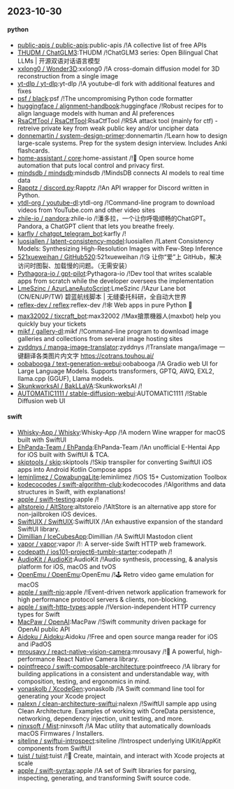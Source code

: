## 2023-10-30

#### python
* [public-apis / public-apis](https://github.com/public-apis/public-apis):public-apis /!A collective list of free APIs
* [THUDM / ChatGLM3](https://github.com/THUDM/ChatGLM3):THUDM /!ChatGLM3 series: Open Bilingual Chat LLMs | 开源双语对话语言模型
* [xxlong0 / Wonder3D](https://github.com/xxlong0/Wonder3D):xxlong0 /!A cross-domain diffusion model for 3D reconstruction from a single image
* [yt-dlp / yt-dlp](https://github.com/yt-dlp/yt-dlp):yt-dlp /!A youtube-dl fork with additional features and fixes
* [psf / black](https://github.com/psf/black):psf /!The uncompromising Python code formatter
* [huggingface / alignment-handbook](https://github.com/huggingface/alignment-handbook):huggingface /!Robust recipes for to align language models with human and AI preferences
* [RsaCtfTool / RsaCtfTool](https://github.com/RsaCtfTool/RsaCtfTool):RsaCtfTool /!RSA attack tool (mainly for ctf) - retreive private key from weak public key and/or uncipher data
* [donnemartin / system-design-primer](https://github.com/donnemartin/system-design-primer):donnemartin /!Learn how to design large-scale systems. Prep for the system design interview. Includes Anki flashcards.
* [home-assistant / core](https://github.com/home-assistant/core):home-assistant /!🏡 Open source home automation that puts local control and privacy first.
* [mindsdb / mindsdb](https://github.com/mindsdb/mindsdb):mindsdb /!MindsDB connects AI models to real time data
* [Rapptz / discord.py](https://github.com/Rapptz/discord.py):Rapptz /!An API wrapper for Discord written in Python.
* [ytdl-org / youtube-dl](https://github.com/ytdl-org/youtube-dl):ytdl-org /!Command-line program to download videos from YouTube.com and other video sites
* [zhile-io / pandora](https://github.com/zhile-io/pandora):zhile-io /!潘多拉，一个让你呼吸顺畅的ChatGPT。Pandora, a ChatGPT client that lets you breathe freely.
* [karfly / chatgpt_telegram_bot](https://github.com/karfly/chatgpt_telegram_bot):karfly /!
* [luosiallen / latent-consistency-model](https://github.com/luosiallen/latent-consistency-model):luosiallen /!Latent Consistency Models: Synthesizing High-Resolution Images with Few-Step Inference
* [521xueweihan / GitHub520](https://github.com/521xueweihan/GitHub520):521xueweihan /!😘 让你“爱”上 GitHub，解决访问时图裂、加载慢的问题。（无需安装）
* [Pythagora-io / gpt-pilot](https://github.com/Pythagora-io/gpt-pilot):Pythagora-io /!Dev tool that writes scalable apps from scratch while the developer oversees the implementation
* [LmeSzinc / AzurLaneAutoScript](https://github.com/LmeSzinc/AzurLaneAutoScript):LmeSzinc /!Azur Lane bot (CN/EN/JP/TW) 碧蓝航线脚本 | 无缝委托科研，全自动大世界
* [reflex-dev / reflex](https://github.com/reflex-dev/reflex):reflex-dev /!🕸 Web apps in pure Python 🐍
* [max32002 / tixcraft_bot](https://github.com/max32002/tixcraft_bot):max32002 /!Max搶票機器人(maxbot) help you quickly buy your tickets
* [mikf / gallery-dl](https://github.com/mikf/gallery-dl):mikf /!Command-line program to download image galleries and collections from several image hosting sites
* [zyddnys / manga-image-translator](https://github.com/zyddnys/manga-image-translator):zyddnys /!Translate manga/image 一键翻译各类图片内文字 https://cotrans.touhou.ai/
* [oobabooga / text-generation-webui](https://github.com/oobabooga/text-generation-webui):oobabooga /!A Gradio web UI for Large Language Models. Supports transformers, GPTQ, AWQ, EXL2, llama.cpp (GGUF), Llama models.
* [SkunkworksAI / BakLLaVA](https://github.com/SkunkworksAI/BakLLaVA):SkunkworksAI /!
* [AUTOMATIC1111 / stable-diffusion-webui](https://github.com/AUTOMATIC1111/stable-diffusion-webui):AUTOMATIC1111 /!Stable Diffusion web UI

#### swift
* [Whisky-App / Whisky](https://github.com/Whisky-App/Whisky):Whisky-App /!A modern Wine wrapper for macOS built with SwiftUI
* [EhPanda-Team / EhPanda](https://github.com/EhPanda-Team/EhPanda):EhPanda-Team /!An unofficial E-Hentai App for iOS built with SwiftUI & TCA.
* [skiptools / skip](https://github.com/skiptools/skip):skiptools /!Skip transpiler for converting SwiftUI iOS apps into Android Kotlin Compose apps
* [leminlimez / CowabungaLite](https://github.com/leminlimez/CowabungaLite):leminlimez /!iOS 15+ Customization Toolbox
* [kodecocodes / swift-algorithm-club](https://github.com/kodecocodes/swift-algorithm-club):kodecocodes /!Algorithms and data structures in Swift, with explanations!
* [apple / swift-testing](https://github.com/apple/swift-testing):apple /!
* [altstoreio / AltStore](https://github.com/altstoreio/AltStore):altstoreio /!AltStore is an alternative app store for non-jailbroken iOS devices.
* [SwiftUIX / SwiftUIX](https://github.com/SwiftUIX/SwiftUIX):SwiftUIX /!An exhaustive expansion of the standard SwiftUI library.
* [Dimillian / IceCubesApp](https://github.com/Dimillian/IceCubesApp):Dimillian /!A SwiftUI Mastodon client
* [vapor / vapor](https://github.com/vapor/vapor):vapor /!💧 A server-side Swift HTTP web framework.
* [codepath / ios101-project6-tumblr-starter](https://github.com/codepath/ios101-project6-tumblr-starter):codepath /!
* [AudioKit / AudioKit](https://github.com/AudioKit/AudioKit):AudioKit /!Audio synthesis, processing, & analysis platform for iOS, macOS and tvOS
* [OpenEmu / OpenEmu](https://github.com/OpenEmu/OpenEmu):OpenEmu /!🕹 Retro video game emulation for macOS
* [apple / swift-nio](https://github.com/apple/swift-nio):apple /!Event-driven network application framework for high performance protocol servers & clients, non-blocking.
* [apple / swift-http-types](https://github.com/apple/swift-http-types):apple /!Version-independent HTTP currency types for Swift
* [MacPaw / OpenAI](https://github.com/MacPaw/OpenAI):MacPaw /!Swift community driven package for OpenAI public API
* [Aidoku / Aidoku](https://github.com/Aidoku/Aidoku):Aidoku /!Free and open source manga reader for iOS and iPadOS
* [mrousavy / react-native-vision-camera](https://github.com/mrousavy/react-native-vision-camera):mrousavy /!📸 A powerful, high-performance React Native Camera library.
* [pointfreeco / swift-composable-architecture](https://github.com/pointfreeco/swift-composable-architecture):pointfreeco /!A library for building applications in a consistent and understandable way, with composition, testing, and ergonomics in mind.
* [yonaskolb / XcodeGen](https://github.com/yonaskolb/XcodeGen):yonaskolb /!A Swift command line tool for generating your Xcode project
* [nalexn / clean-architecture-swiftui](https://github.com/nalexn/clean-architecture-swiftui):nalexn /!SwiftUI sample app using Clean Architecture. Examples of working with CoreData persistence, networking, dependency injection, unit testing, and more.
* [ninxsoft / Mist](https://github.com/ninxsoft/Mist):ninxsoft /!A Mac utility that automatically downloads macOS Firmwares / Installers.
* [siteline / swiftui-introspect](https://github.com/siteline/swiftui-introspect):siteline /!Introspect underlying UIKit/AppKit components from SwiftUI
* [tuist / tuist](https://github.com/tuist/tuist):tuist /!🚀 Create, maintain, and interact with Xcode projects at scale
* [apple / swift-syntax](https://github.com/apple/swift-syntax):apple /!A set of Swift libraries for parsing, inspecting, generating, and transforming Swift source code.
